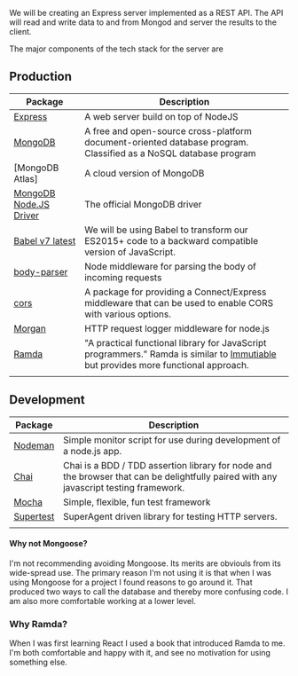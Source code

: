
We will be creating an Express server implemented as a REST API. The API will read and write data to and from Mongod and server the results to the client.

The major components of the tech stack for the server are

Production
----------

|Package | Description |
| --- | --- |
| [Express](https://www.npmjs.com/package/express) | A web server build on top of NodeJS |
| [MongoDB](https://mongodb.com) | A free and open-source cross-platform document-oriented database program. Classified as a NoSQL database program |
| [MongoDB Atlas] | A cloud version of MongoDB |
| [MongoDB Node.JS Driver ](http://mongodb.github.io/node-mongodb-native/) | The official MongoDB driver |
| [Babel v7 latest](https://babeljs.io/docs/en/next/index.html) | We will be using Babel to transform our ES2015+ code to a backward compatible version of JavaScript. |
| [body-parser](https://www.npmjs.com/package/body-parser) | Node middleware for parsing the body of incoming requests |
| [cors](https://www.npmjs.com/package/cors) | A package for providing a Connect/Express middleware that can be used to enable CORS with various options. |
| [Morgan](https://www.npmjs.com/package/morgan) | HTTP request logger middleware for node.js |
| [Ramda](https://ramdajs.com/) | "A practical functional library for JavaScript programmers." Ramda is similar to [Immutiable](https://immutable-js.github.io/immutable-js/docs/#/) but provides more functional approach. |
|||


Development
----

|Package | Description |
| --- | --- |
| [Nodeman](https://www.npmjs.com/package/nodemon) | Simple monitor script for use during development of a node.js app. |
| [Chai](https://www.npmjs.com/package/chai) | Chai is a BDD / TDD assertion library for node and the browser that can be delightfully paired with any javascript testing framework. |
| [Mocha](https://www.npmjs.com/search?q=mocha) | Simple, flexible, fun test framework |
| [Supertest](https://www.npmjs.com/package/supertest) | SuperAgent driven library for testing HTTP servers. |
|||

#### Why not Mongoose?
I'm not recommending avoiding Mongoose. Its merits are obviouls from its wide-spread use. The primary reason I'm not using it is that when I was using Mongoose for a project I found reasons to go around it. That produced two ways to call the database and thereby more confusing code. I am also more comfortable working at a lower level.

### Why Ramda?
When I was first learning React I used a book that introduced Ramda to me. I'm both comfortable and happy with it, and see no motivation for using something else.